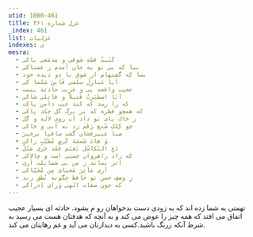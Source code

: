 ```yaml
---
utid: 1000-461
title: غزل شماره ۴۶۱
_index: 461
list: غزلیات
indexes: ی
mesra:
  - کَتَبتُ قصّهِ شوقی و مِدمَعی باکی
  - بیا که بی تو به جان آمدم ز غمناکی
  - بسا که گفتهام از شوق با دو دیده خود
  - اَیا مَنازِلَ سلمی فَاَینَ سَلما کی
  - عجیب واقعه یی و غریب حادثه ییست
  - اَنَا اصطَبَرتُ قَتیلاً و قاتِلی شاکی
  - که را رسد که کند عیب دامن پاکت
  - که همچو قطره که بر برگ گل چکد پاکی
  - ز خاک پای تو داد آب روی لاله و گل
  - چو کِلکِ صُنع رَقَم زد به آبی و خاکی
  - صبا عبیرفشان گشت ساقیا برخیز
  - وَ هاتَ شَمسَهَ کَرمٍ مُطَیَّبٍ زاکی
  - دَعِ التَکاسُل تَغنَم فَقَد جَری مَثَلٌ
  - که زاد راهروان چستی است و چالاکی
  - اثر نماند ز من بی شمایلت آری
  - اَری مَآثِرَ مَحیایَ مِن مُحَیّاکی
  - زِ وصفِ حسن تو حافظ چگونه نُطق زند
  - که چون صفات الهی وَرای اِدراکی
---
```

تهمتی به شما زده اند که به زودی دست بدخواهان رو م یشود. حادثه ای بسیار عجیب اتفاق می افتد که همه چیز را عوض می کند و به آنچه که هدفتان هست می رسید به شرط آنکه زرنگ باشید.کسی به دیدارتان می آید و غم رهایتان می کند.

